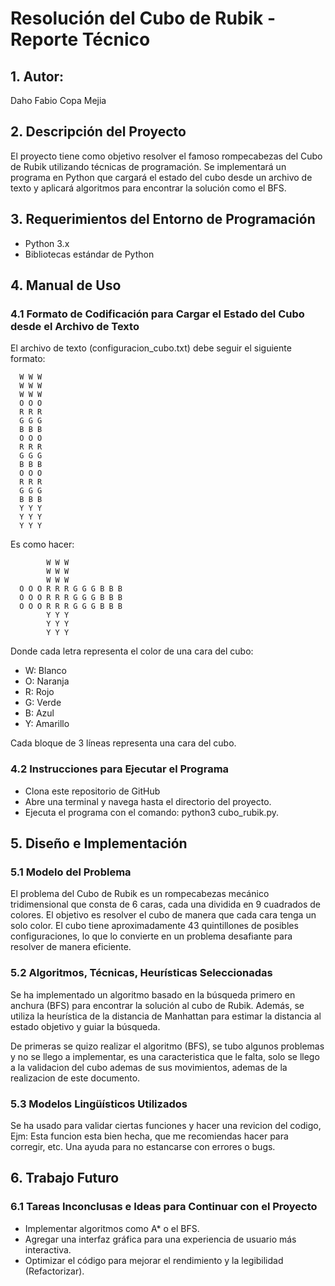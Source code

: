 # Resolución del Cubo de Rubik - Reporte Técnico
## 1. Autor:
Daho Fabio Copa Mejia

## 2. Descripción del Proyecto

El proyecto tiene como objetivo resolver el famoso rompecabezas del Cubo de Rubik utilizando técnicas de programación. Se implementará un programa en Python que cargará el estado del cubo desde un archivo de texto y aplicará algoritmos para encontrar la solución como el BFS.

## 3. Requerimientos del Entorno de Programación

- Python 3.x
- Bibliotecas estándar de Python

## 4. Manual de Uso
### 4.1 Formato de Codificación para Cargar el Estado del Cubo desde el Archivo de Texto

El archivo de texto (configuracion_cubo.txt) debe seguir el siguiente formato:

      W W W
      W W W
      W W W
      O O O 
      R R R 
      G G G 
      B B B
      O O O 
      R R R 
      G G G 
      B B B
      O O O 
      R R R 
      G G G 
      B B B
      Y Y Y
      Y Y Y
      Y Y Y

Es como hacer:

            W W W
            W W W
            W W W
      O O O R R R G G G B B B
      O O O R R R G G G B B B
      O O O R R R G G G B B B
            Y Y Y
            Y Y Y
            Y Y Y

Donde cada letra representa el color de una cara del cubo:

- W: Blanco
- O: Naranja
- R: Rojo
- G: Verde
- B: Azul
- Y: Amarillo

Cada bloque de 3 líneas representa una cara del cubo.
### 4.2 Instrucciones para Ejecutar el Programa

- Clona este repositorio de GitHub
- Abre una terminal y navega hasta el directorio del proyecto.
- Ejecuta el programa con el comando: python3 cubo_rubik.py.

## 5. Diseño e Implementación
### 5.1 Modelo del Problema

El problema del Cubo de Rubik es un rompecabezas mecánico tridimensional que consta de 6 caras, cada una dividida en 9 cuadrados de colores. El objetivo es resolver el cubo de manera que cada cara tenga un solo color. El cubo tiene aproximadamente 43 quintillones de posibles configuraciones, lo que lo convierte en un problema desafiante para resolver de manera eficiente.

### 5.2 Algoritmos, Técnicas, Heurísticas Seleccionadas

Se ha implementado un algoritmo basado en la búsqueda primero en anchura (BFS) para encontrar la solución al cubo de Rubik. Además, se utiliza la heurística de la distancia de Manhattan para estimar la distancia al estado objetivo y guiar la búsqueda.

De primeras se quizo realizar el algoritmo (BFS), se tubo algunos problemas y no se llego a implementar, es una caracteristica que le falta, solo se llego a la validacion del cubo ademas de sus movimientos, ademas de la realizacion de este documento.

### 5.3 Modelos Lingüísticos Utilizados

Se ha usado para validar ciertas funciones y hacer una revicion del codigo, Ejm: Esta funcion esta bien hecha, que me recomiendas hacer para corregir, etc. Una ayuda para no estancarse con errores o bugs.

## 6. Trabajo Futuro
### 6.1 Tareas Inconclusas e Ideas para Continuar con el Proyecto

- Implementar algoritmos como A* o el BFS.
- Agregar una interfaz gráfica para una experiencia de usuario más interactiva.
- Optimizar el código para mejorar el rendimiento y la legibilidad (Refactorizar).
